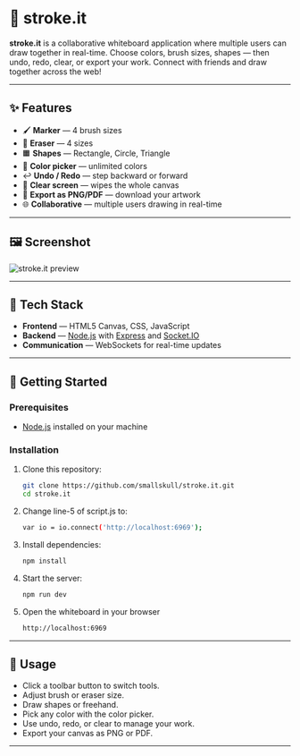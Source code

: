 # 🎨 stroke.it

**stroke.it** is a collaborative whiteboard application where multiple users can draw together in real-time. Choose colors, brush sizes, shapes — then undo, redo, clear, or export your work. Connect with friends and draw together across the web!

---

## ✨ Features
- 🖌️ **Marker** — 4 brush sizes
- 🧽 **Eraser** — 4 sizes
- 🟧 **Shapes** — Rectangle, Circle, Triangle
- 🎨 **Color picker** — unlimited colors
- ↩️ **Undo / Redo** — step backward or forward
- 🧹 **Clear screen** — wipes the whole canvas
- 💾 **Export as PNG/PDF** — download your artwork
- 🌐 **Collaborative** — multiple users drawing in real-time

---

## 🖼️ Screenshot
![stroke.it preview](assets/screenshot.png)

---

## 🧰 Tech Stack
- **Frontend** — HTML5 Canvas, CSS, JavaScript
- **Backend** — [Node.js](https://nodejs.org/) with [Express](https://expressjs.com/) and [Socket.IO](https://socket.io/)
- **Communication** — WebSockets for real-time updates

---

## 🚀 Getting Started

### Prerequisites
- [Node.js](https://nodejs.org/) installed on your machine

### Installation
1. Clone this repository:
   ```bash
   git clone https://github.com/smallskull/stroke.it.git
   cd stroke.it
2. Change line-5 of script.js to:
   ```bash
   var io = io.connect('http://localhost:6969');
3. Install dependencies:
   ```bash
   npm install
4. Start the server:
   ```bash
   npm run dev
5. Open the whiteboard in your browser
   ```bash
   http://localhost:6969

---

## 🎯 Usage
- Click a toolbar button to switch tools.
- Adjust brush or eraser size.
- Draw shapes or freehand.
- Pick any color with the color picker.
- Use undo, redo, or clear to manage your work.
- Export your canvas as PNG or PDF.

---

